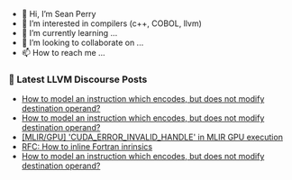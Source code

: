 - 👋 Hi, I’m Sean Perry
- 👀 I’m interested in compilers (c++, COBOL, llvm)
- 🌱 I’m currently learning ...
- 💞️ I’m looking to collaborate on ...
- 📫 How to reach me ...

<!---
s66perry/s66perry is a ✨ special ✨ repository because its `README.md` (this file) appears on your GitHub profile.
You can click the Preview link to take a look at your changes.
--->
### 📕 Latest LLVM Discourse Posts

<!-- DISCOURSE-LLVM:START -->
- [How to model an instruction which encodes, but does not modify destination operand?](https://discourse.llvm.org/t/how-to-model-an-instruction-which-encodes-but-does-not-modify-destination-operand/62356#post_6)
- [How to model an instruction which encodes, but does not modify destination operand?](https://discourse.llvm.org/t/how-to-model-an-instruction-which-encodes-but-does-not-modify-destination-operand/62356#post_5)
- [[MLIR/GPU] &#39;CUDA_ERROR_INVALID_HANDLE&#39; in MLIR GPU execution](https://discourse.llvm.org/t/mlir-gpu-cuda-error-invalid-handle-in-mlir-gpu-execution/62314#post_4)
- [RFC: How to inline Fortran inrinsics](https://discourse.llvm.org/t/rfc-how-to-inline-fortran-inrinsics/61761?page=2#post_28)
- [How to model an instruction which encodes, but does not modify destination operand?](https://discourse.llvm.org/t/how-to-model-an-instruction-which-encodes-but-does-not-modify-destination-operand/62356#post_4)
<!-- DISCOURSE-LLVM:END -->
